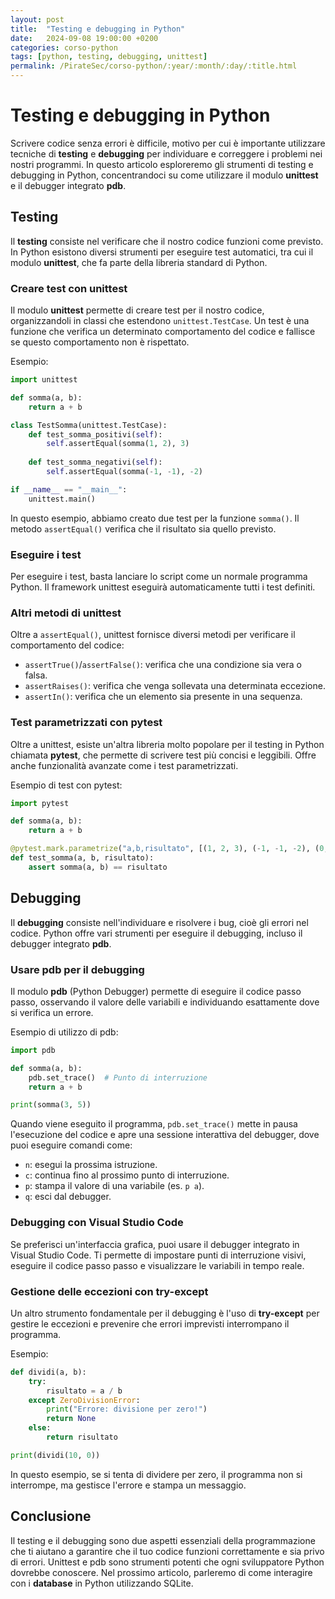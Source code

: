 ```yaml
---
layout: post
title:  "Testing e debugging in Python"
date:   2024-09-08 19:00:00 +0200
categories: corso-python
tags: [python, testing, debugging, unittest]
permalink: /PirateSec/corso-python/:year/:month/:day/:title.html
---
```


# Testing e debugging in Python

Scrivere codice senza errori è difficile, motivo per cui è importante utilizzare tecniche di **testing** e **debugging** per individuare e correggere i problemi nei nostri programmi. In questo articolo esploreremo gli strumenti di testing e debugging in Python, concentrandoci su come utilizzare il modulo **unittest** e il debugger integrato **pdb**.

## Testing

Il **testing** consiste nel verificare che il nostro codice funzioni come previsto. In Python esistono diversi strumenti per eseguire test automatici, tra cui il modulo **unittest**, che fa parte della libreria standard di Python.

### Creare test con unittest

Il modulo **unittest** permette di creare test per il nostro codice, organizzandoli in classi che estendono `unittest.TestCase`. Un test è una funzione che verifica un determinato comportamento del codice e fallisce se questo comportamento non è rispettato.

Esempio:
```python
import unittest

def somma(a, b):
    return a + b

class TestSomma(unittest.TestCase):
    def test_somma_positivi(self):
        self.assertEqual(somma(1, 2), 3)
    
    def test_somma_negativi(self):
        self.assertEqual(somma(-1, -1), -2)

if __name__ == "__main__":
    unittest.main()
```

In questo esempio, abbiamo creato due test per la funzione `somma()`. Il metodo `assertEqual()` verifica che il risultato sia quello previsto.

### Eseguire i test

Per eseguire i test, basta lanciare lo script come un normale programma Python. Il framework unittest eseguirà automaticamente tutti i test definiti.

### Altri metodi di unittest

Oltre a `assertEqual()`, unittest fornisce diversi metodi per verificare il comportamento del codice:

- `assertTrue()`/`assertFalse()`: verifica che una condizione sia vera o falsa.
- `assertRaises()`: verifica che venga sollevata una determinata eccezione.
- `assertIn()`: verifica che un elemento sia presente in una sequenza.

### Test parametrizzati con pytest

Oltre a unittest, esiste un'altra libreria molto popolare per il testing in Python chiamata **pytest**, che permette di scrivere test più concisi e leggibili. Offre anche funzionalità avanzate come i test parametrizzati.

Esempio di test con pytest:
```python
import pytest

def somma(a, b):
    return a + b

@pytest.mark.parametrize("a,b,risultato", [(1, 2, 3), (-1, -1, -2), (0, 0, 0)])
def test_somma(a, b, risultato):
    assert somma(a, b) == risultato
```

## Debugging

Il **debugging** consiste nell'individuare e risolvere i bug, cioè gli errori nel codice. Python offre vari strumenti per eseguire il debugging, incluso il debugger integrato **pdb**.

### Usare pdb per il debugging

Il modulo **pdb** (Python Debugger) permette di eseguire il codice passo passo, osservando il valore delle variabili e individuando esattamente dove si verifica un errore.

Esempio di utilizzo di pdb:
```python
import pdb

def somma(a, b):
    pdb.set_trace()  # Punto di interruzione
    return a + b

print(somma(3, 5))
```

Quando viene eseguito il programma, `pdb.set_trace()` mette in pausa l'esecuzione del codice e apre una sessione interattiva del debugger, dove puoi eseguire comandi come:

- `n`: esegui la prossima istruzione.
- `c`: continua fino al prossimo punto di interruzione.
- `p`: stampa il valore di una variabile (es. `p a`).
- `q`: esci dal debugger.

### Debugging con Visual Studio Code

Se preferisci un'interfaccia grafica, puoi usare il debugger integrato in Visual Studio Code. Ti permette di impostare punti di interruzione visivi, eseguire il codice passo passo e visualizzare le variabili in tempo reale.

### Gestione delle eccezioni con try-except

Un altro strumento fondamentale per il debugging è l'uso di **try-except** per gestire le eccezioni e prevenire che errori imprevisti interrompano il programma.

Esempio:
```python
def dividi(a, b):
    try:
        risultato = a / b
    except ZeroDivisionError:
        print("Errore: divisione per zero!")
        return None
    else:
        return risultato

print(dividi(10, 0))
```

In questo esempio, se si tenta di dividere per zero, il programma non si interrompe, ma gestisce l'errore e stampa un messaggio.

## Conclusione

Il testing e il debugging sono due aspetti essenziali della programmazione che ti aiutano a garantire che il tuo codice funzioni correttamente e sia privo di errori. Unittest e pdb sono strumenti potenti che ogni sviluppatore Python dovrebbe conoscere. Nel prossimo articolo, parleremo di come interagire con i **database** in Python utilizzando SQLite.
